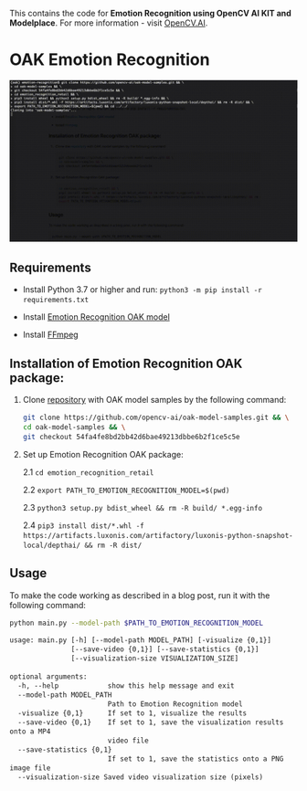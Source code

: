 This contains the code for **Emotion Recognition using OpenCV AI KIT and Modelplace**. For more information - visit [OpenCV.AI](https://opencv.ai/post/emotional-recognition).

# OAK Emotion Recognition

![](images/demo.gif)

## Requirements

- Install Python 3.7 or higher and run: `python3 -m pip install -r requirements.txt`

- Install [Emotion Recognition OAK model](https://github.com/opencv-ai/opencv-blog/tree/main/OAK-Marketplace-Emotion-Recognition#installation-of-emotion-recognition-oak-package)

- Install [FFmpeg](https://ffmpeg.org/download.html)

## Installation of Emotion Recognition OAK package:

1. Clone [repository](https://github.com/opencv-ai/oak-model-samples) with OAK model samples by the following command:

   ```bash
   git clone https://github.com/opencv-ai/oak-model-samples.git && \
   cd oak-model-samples && \
   git checkout 54fa4fe8bd2bb42d6bae49213dbbe6b2f1ce5c5e
   ```

2) Set up Emotion Recognition OAK package:

   2.1 `cd emotion_recognition_retail`

   2.2 `export PATH_TO_EMOTION_RECOGNITION_MODEL=$(pwd)`

   2.3 `python3 setup.py bdist_wheel && rm -R build/ *.egg-info`

   2.4 `pip3 install dist/*.whl -f https://artifacts.luxonis.com/artifactory/luxonis-python-snapshot-local/depthai/ && rm -R dist/`

## Usage

To make the code working as described in a blog post, run it with the following command:

```bash
python main.py --model-path $PATH_TO_EMOTION_RECOGNITION_MODEL
```

```
usage: main.py [-h] [--model-path MODEL_PATH] [-visualize {0,1}]
               [--save-video {0,1}] [--save-statistics {0,1}]
               [--visualization-size VISUALIZATION_SIZE]

optional arguments:
  -h, --help            show this help message and exit
  --model-path MODEL_PATH
                        Path to Emotion Recognition model
  -visualize {0,1}      If set to 1, visualize the results
  --save-video {0,1}    If set to 1, save the visualization results onto a MP4
                        video file
  --save-statistics {0,1}
                        If set to 1, save the statistics onto a PNG image file
  --visualization-size Saved video visualization size (pixels)
```
